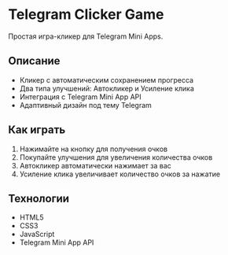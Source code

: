 # Telegram Clicker Game

Простая игра-кликер для Telegram Mini Apps.

## Описание
- Кликер с автоматическим сохранением прогресса
- Два типа улучшений: Автокликер и Усиление клика
- Интеграция с Telegram Mini App API
- Адаптивный дизайн под тему Telegram

## Как играть
1. Нажимайте на кнопку для получения очков
2. Покупайте улучшения для увеличения количества очков
3. Автокликер автоматически нажимает за вас
4. Усиление клика увеличивает количество очков за нажатие

## Технологии
- HTML5
- CSS3
- JavaScript
- Telegram Mini App API 